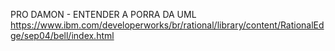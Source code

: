 PRO DAMON - ENTENDER A PORRA DA UML
https://www.ibm.com/developerworks/br/rational/library/content/RationalEdge/sep04/bell/index.html
